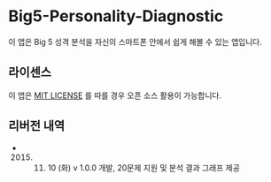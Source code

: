 # Big5-Personality-Diagnostic
이 앱은 Big 5 성격 분석을 자신의 스마트폰 안에서 쉽게 해볼 수 있는 앱입니다. 

## 라이센스

이 앱은 [MIT LICENSE](https://github.com/WindSekirun/Big5-Personality-Diagnostic/blob/master/LICENSE.MD) 를 따를 경우 오픈 소스 활용이 가능합니다.

## 리버전 내역

* 2015. 11. 10 (화) v 1.0.0 개발, 20문제 지원 및 분석 결과 그래프 제공
